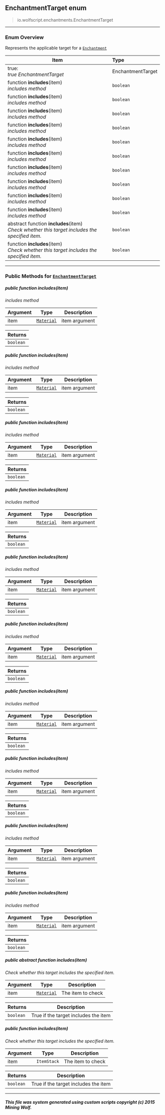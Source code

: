 ## EnchantmentTarget __enum__

>io.wolfscript.enchantments.EnchantmentTarget

---

### Enum Overview

Represents the applicable target for a [`Enchantment`](Enchantment.md)

Item | Type   
--- | :--- 
true: <br> _true EnchantmentTarget_ | EnchantmentTarget
 function __includes__(item) <br> _includes method_ | `boolean`
 function __includes__(item) <br> _includes method_ | `boolean`
 function __includes__(item) <br> _includes method_ | `boolean`
 function __includes__(item) <br> _includes method_ | `boolean`
 function __includes__(item) <br> _includes method_ | `boolean`
 function __includes__(item) <br> _includes method_ | `boolean`
 function __includes__(item) <br> _includes method_ | `boolean`
 function __includes__(item) <br> _includes method_ | `boolean`
 function __includes__(item) <br> _includes method_ | `boolean`
 function __includes__(item) <br> _includes method_ | `boolean`
abstract function __includes__(item) <br> _Check whether this target includes the specified item._ | `boolean`
 function __includes__(item) <br> _Check whether this target includes the specified item._ | `boolean`



---


### Public Methods for [`EnchantmentTarget`](EnchantmentTarget.md)

##### <a id='includes'></a>public  function __includes__(item)

_includes method_

Argument | Type | Description  
--- | --- | --- 
item | [`Material`](../Material.md) | item argument

Returns | 
--- | 
`boolean` |


##### <a id='includes'></a>public  function __includes__(item)

_includes method_

Argument | Type | Description  
--- | --- | --- 
item | [`Material`](../Material.md) | item argument

Returns | 
--- | 
`boolean` |


##### <a id='includes'></a>public  function __includes__(item)

_includes method_

Argument | Type | Description  
--- | --- | --- 
item | [`Material`](../Material.md) | item argument

Returns | 
--- | 
`boolean` |


##### <a id='includes'></a>public  function __includes__(item)

_includes method_

Argument | Type | Description  
--- | --- | --- 
item | [`Material`](../Material.md) | item argument

Returns | 
--- | 
`boolean` |


##### <a id='includes'></a>public  function __includes__(item)

_includes method_

Argument | Type | Description  
--- | --- | --- 
item | [`Material`](../Material.md) | item argument

Returns | 
--- | 
`boolean` |


##### <a id='includes'></a>public  function __includes__(item)

_includes method_

Argument | Type | Description  
--- | --- | --- 
item | [`Material`](../Material.md) | item argument

Returns | 
--- | 
`boolean` |


##### <a id='includes'></a>public  function __includes__(item)

_includes method_

Argument | Type | Description  
--- | --- | --- 
item | [`Material`](../Material.md) | item argument

Returns | 
--- | 
`boolean` |


##### <a id='includes'></a>public  function __includes__(item)

_includes method_

Argument | Type | Description  
--- | --- | --- 
item | [`Material`](../Material.md) | item argument

Returns | 
--- | 
`boolean` |


##### <a id='includes'></a>public  function __includes__(item)

_includes method_

Argument | Type | Description  
--- | --- | --- 
item | [`Material`](../Material.md) | item argument

Returns | 
--- | 
`boolean` |


##### <a id='includes'></a>public  function __includes__(item)

_includes method_

Argument | Type | Description  
--- | --- | --- 
item | [`Material`](../Material.md) | item argument

Returns | 
--- | 
`boolean` |


##### <a id='includes'></a>public abstract function __includes__(item)

_Check whether this target includes the specified item._

Argument | Type | Description  
--- | --- | --- 
item | [`Material`](../Material.md) | The item to check

Returns | Description
--- | --- 
`boolean` | True if the target includes the item


##### <a id='includes'></a>public  function __includes__(item)

_Check whether this target includes the specified item._

Argument | Type | Description  
--- | --- | --- 
item | `ItemStack` | The item to check

Returns | Description
--- | --- 
`boolean` | True if the target includes the item


---


##### This file was system generated using custom scripts copyright (c) 2015 Mining Wolf.
	

